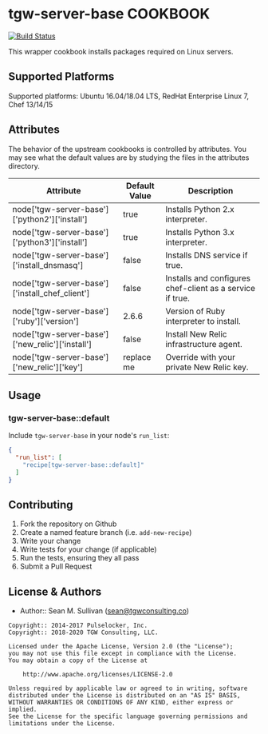 tgw-server-base COOKBOOK
====================

[![Build Status](https://secure.travis-ci.org/arktos65/tgw-server-base-cookbook.png)](http://travis-ci.org/arktos65/tgw-server-base-cookbook)

This wrapper cookbook installs packages required on Linux servers.

## Supported Platforms

Supported platforms: Ubuntu 16.04/18.04 LTS, RedHat Enterprise Linux 7, Chef 13/14/15

## Attributes

The behavior of the upstream cookbooks is controlled by attributes.  You may see what the default values are by
studying the files in the attributes directory.

|Attribute   |Default Value   |Description   |
|---|---|---|
| node['tgw-server-base']['python2']['install'] | true | Installs Python 2.x interpreter. |
| node['tgw-server-base']['python3']['install'] | true | Installs Python 3.x interpreter. |
| node['tgw-server-base']['install_dnsmasq'] | false | Installs DNS service if true. |
| node['tgw-server-base']['install_chef_client'] | false | Installs and configures chef-client as a service if true. |
| node['tgw-server-base']['ruby']['version'] | 2.6.6 | Version of Ruby interpreter to install. |
| node['tgw-server-base']['new_relic']['install'] | false | Install New Relic infrastructure agent. |
| node['tgw-server-base']['new_relic']['key'] | replace me | Override with your private New Relic key. |

## Usage

### tgw-server-base::default

Include `tgw-server-base` in your node's `run_list`:

```json
{
  "run_list": [
    "recipe[tgw-server-base::default]"
  ]
}
```

## Contributing

1. Fork the repository on Github
2. Create a named feature branch (i.e. `add-new-recipe`)
3. Write your change
4. Write tests for your change (if applicable)
5. Run the tests, ensuring they all pass
6. Submit a Pull Request

License & Authors
-----------------
- Author:: Sean M. Sullivan (<sean@tgwconsulting.co>)

```text
Copyright:: 2014-2017 Pulselocker, Inc.
Copyright:: 2018-2020 TGW Consulting, LLC.

Licensed under the Apache License, Version 2.0 (the "License");
you may not use this file except in compliance with the License.
You may obtain a copy of the License at

    http://www.apache.org/licenses/LICENSE-2.0

Unless required by applicable law or agreed to in writing, software
distributed under the License is distributed on an "AS IS" BASIS,
WITHOUT WARRANTIES OR CONDITIONS OF ANY KIND, either express or implied.
See the License for the specific language governing permissions and
limitations under the License.
